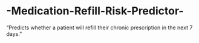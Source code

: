 # -Medication-Refill-Risk-Predictor-
“Predicts whether a patient will refill their chronic prescription in the next 7 days.”
